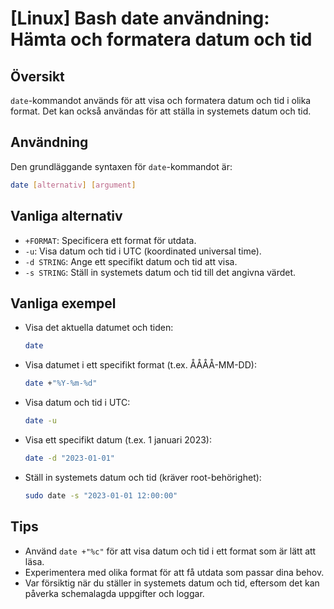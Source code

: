 # [Linux] Bash date användning: Hämta och formatera datum och tid

## Översikt
`date`-kommandot används för att visa och formatera datum och tid i olika format. Det kan också användas för att ställa in systemets datum och tid.

## Användning
Den grundläggande syntaxen för `date`-kommandot är:

```bash
date [alternativ] [argument]
```

## Vanliga alternativ
- `+FORMAT`: Specificera ett format för utdata.
- `-u`: Visa datum och tid i UTC (koordinated universal time).
- `-d STRING`: Ange ett specifikt datum och tid att visa.
- `-s STRING`: Ställ in systemets datum och tid till det angivna värdet.

## Vanliga exempel
- Visa det aktuella datumet och tiden:
  ```bash
  date
  ```

- Visa datumet i ett specifikt format (t.ex. ÅÅÅÅ-MM-DD):
  ```bash
  date +"%Y-%m-%d"
  ```

- Visa datum och tid i UTC:
  ```bash
  date -u
  ```

- Visa ett specifikt datum (t.ex. 1 januari 2023):
  ```bash
  date -d "2023-01-01"
  ```

- Ställ in systemets datum och tid (kräver root-behörighet):
  ```bash
  sudo date -s "2023-01-01 12:00:00"
  ```

## Tips
- Använd `date +"%c"` för att visa datum och tid i ett format som är lätt att läsa.
- Experimentera med olika format för att få utdata som passar dina behov.
- Var försiktig när du ställer in systemets datum och tid, eftersom det kan påverka schemalagda uppgifter och loggar.